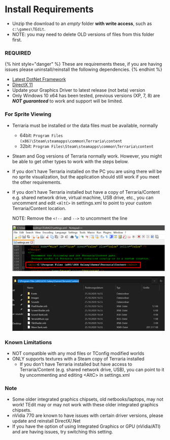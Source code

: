 # Install Requirements

* Unzip the download to an _empty_ folder **with write access**, such as `c:\games\TEdit`.
* NOTE: you may need to delete OLD versions of files from this folder first.

### REQUIRED

{% hint style="danger" %}
These are requirements these, if you are having issues please uninstall/reinstall the following dependencies.
{% endhint %}

* [Latest DotNet Framework](https://dotnet.microsoft.com/download/dotnet-framework/thank-you/net48-web-installer)
* [DirectX 11](https://support.microsoft.com/en-us/kb/179113)
* Update your Graphics Driver to latest release \(not beta\) version
* Only Windows 10 x64 has been tested, previous versions \(XP, 7, 8\) are _**NOT guaranteed**_ to work and support will be limited.

### For Sprite Viewing

* Terraria must be installed or the data files must be available, normally
  * 64bit: `Program Files (x86)\Steam\steamapps\common\Terraria\content`
  * 32bit: `Program Files\Steam\steamapps\common\Terraria\content`
* Steam and Gog versions of Terraria normally work. However, you might be able to get other types to work with the steps below.
* If you don't have Terraria installed on the PC you are using there will be no sprite visualization, but the application should still work if you meet the other requirements.
* If you don't have Terraria installed but have a copy of Terraria/Content e.g. shared network drive, virtual machine, USB drive, etc., you can uncomment and edit `<AltC>` in settings.xml to point to your custom Terraria/Content location.  

  NOTE: Remove the `<!--` and `-->` to uncomment the line

  ![altc](.gitbook/assets/altc.png)  

  ![gog](.gitbook/assets/gog.png)  

### Known Limitations

* NOT compatible with any mod files or TConfig modified worlds
* ONLY supports textures with a Steam copy of Terraria installed
  * If you don't have Terraria installed but have access to Terraria/Content \(e.g. shared network drive, USB\), you can point to it by uncommenting and editing &lt;AltC&gt; in settings.xml

### Note

* Some older integrated graphics chipsets, old netbooks/laptops, may not work! TEdit may or may not work with these older integrated graphics chipsets.
* nVidia 770 are known to have issues with certain driver versions, please update and reinstall DirectX/.Net
* If you have the option of using Integrated Graphics or GPU \(nVidia/ATI\) and are having issues, try switching this setting.

